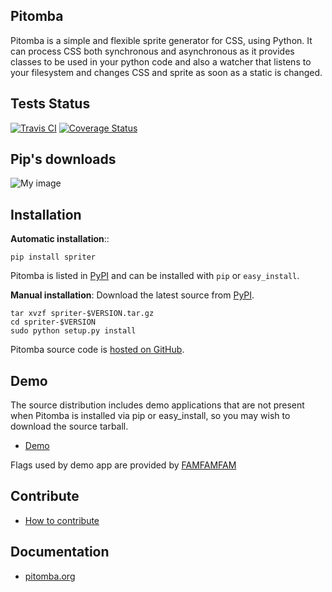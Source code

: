 Pitomba
--------

Pitomba is a simple and flexible sprite generator for CSS, using Python. It can process CSS both
synchronous and asynchronous as it provides classes to be used in your python code and also a watcher
that listens to your filesystem and changes CSS and sprite as soon as a static is changed.

Tests Status
-----------------
[![Travis CI](https://travis-ci.org/pitomba/pitomba.png)](https://travis-ci.org/pitomba/pitomba)
[![Coverage Status](https://coveralls.io/repos/pitomba/pitomba/badge.png)](https://coveralls.io/r/pitomba/pitomba)

Pip's downloads
----------------
![My image](https://pypip.in/d/spriter/badge.png)


Installation
------------

**Automatic installation**::

    pip install spriter

Pitomba is listed in [PyPI](http://pypi.python.org/pypi/spriter/) and
can be installed with ``pip`` or ``easy_install``.

**Manual installation**: Download the latest source from [PyPI](http://pypi.python.org/pypi/spriter/).

    tar xvzf spriter-$VERSION.tar.gz
    cd spriter-$VERSION
    sudo python setup.py install

Pitomba source code is [hosted on GitHub](https://github.com/pitomba/pitomba).


Demo
------------
The source distribution includes demo applications that are not present
when Pitomba is installed via pip or easy_install, so you may wish to download the source tarball.

* [Demo](http://pitomba.org/demo)

Flags used by demo app are provided by [FAMFAMFAM](http://www.famfamfam.com/lab/icons/flags/)


Contribute
----------

* [How to contribute](http://pitomba.org/contribute)


Documentation
-------------

* [pitomba.org](http://pitomba.org)
